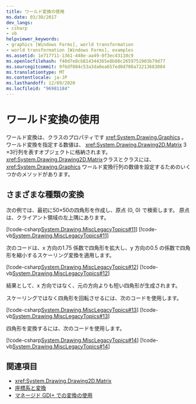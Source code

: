 ```yaml
---
title: ワールド変換の使用
ms.date: 03/30/2017
dev_langs:
- csharp
- vb
helpviewer_keywords:
- graphics [Windows Forms], world transformation
- world transformation [Windows Forms], examples
ms.assetid: 1e717711-1361-448e-aa49-0f3ec43110c9
ms.openlocfilehash: f40d7e8cb814344365e8b88c2659751903b79d77
ms.sourcegitcommit: 9f6df084c53a3da0ea657ed0d708a72213683084
ms.translationtype: MT
ms.contentlocale: ja-JP
ms.lasthandoff: 12/09/2020
ms.locfileid: "96981184"
---
```

# <a name="using-the-world-transformation"></a>ワールド変換の使用
ワールド変換は、クラスのプロパティです <xref:System.Drawing.Graphics> 。 ワールド変換を指定する数値は、 <xref:System.Drawing.Drawing2D.Matrix> 3 ×3行列を表すオブジェクトに格納されます。 <xref:System.Drawing.Drawing2D.Matrix>クラスとクラスには、 <xref:System.Drawing.Graphics> ワールド変換行列の数値を設定するためのいくつかのメソッドがあります。  
  
## <a name="different-types-of-transformations"></a>さまざまな種類の変換  
 次の例では、最初に50×50の四角形を作成し、原点 (0, 0) で検索します。 原点は、クライアント領域の左上隅にあります。  
  
 [!code-csharp[System.Drawing.MiscLegacyTopics#11](~/samples/snippets/csharp/VS_Snippets_Winforms/System.Drawing.MiscLegacyTopics/CS/Class1.cs#11)]
 [!code-vb[System.Drawing.MiscLegacyTopics#11](~/samples/snippets/visualbasic/VS_Snippets_Winforms/System.Drawing.MiscLegacyTopics/VB/Class1.vb#11)]  
  
 次のコードは、x 方向の1.75 係数で四角形を拡大し、y 方向の0.5 の係数で四角形を縮小するスケーリング変換を適用します。  
  
 [!code-csharp[System.Drawing.MiscLegacyTopics#12](~/samples/snippets/csharp/VS_Snippets_Winforms/System.Drawing.MiscLegacyTopics/CS/Class1.cs#12)]
 [!code-vb[System.Drawing.MiscLegacyTopics#12](~/samples/snippets/visualbasic/VS_Snippets_Winforms/System.Drawing.MiscLegacyTopics/VB/Class1.vb#12)]  
  
 結果として、x 方向ではなく、元の方向よりも短い四角形が生成されます。  
  
 スケーリングではなく四角形を回転させるには、次のコードを使用します。  
  
 [!code-csharp[System.Drawing.MiscLegacyTopics#13](~/samples/snippets/csharp/VS_Snippets_Winforms/System.Drawing.MiscLegacyTopics/CS/Class1.cs#13)]
 [!code-vb[System.Drawing.MiscLegacyTopics#13](~/samples/snippets/visualbasic/VS_Snippets_Winforms/System.Drawing.MiscLegacyTopics/VB/Class1.vb#13)]  
  
 四角形を変換するには、次のコードを使用します。  
  
 [!code-csharp[System.Drawing.MiscLegacyTopics#14](~/samples/snippets/csharp/VS_Snippets_Winforms/System.Drawing.MiscLegacyTopics/CS/Class1.cs#14)]
 [!code-vb[System.Drawing.MiscLegacyTopics#14](~/samples/snippets/visualbasic/VS_Snippets_Winforms/System.Drawing.MiscLegacyTopics/VB/Class1.vb#14)]  
  
## <a name="see-also"></a>関連項目

- <xref:System.Drawing.Drawing2D.Matrix>
- [座標系と変換](coordinate-systems-and-transformations.md)
- [マネージド GDI+ での変換の使用](using-transformations-in-managed-gdi.md)
